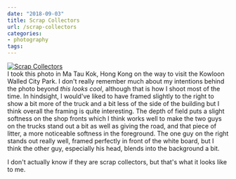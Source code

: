 ```yaml
---
date: "2018-09-03"
title: Scrap Collectors
url: /scrap-collectors
categories:
- photography
tags:
---
```

<a href="https://www.flickr.com/photos/ss9679/29518221107/in/dateposted/"
		title="Scrap Collectors">
	<img src="https://farm2.staticflickr.com/1894/29518221107_09a9ff1bfa_b.jpg"
			alt="Scrap Collectors">
</a>
</br>
I took this photo in Ma Tau Kok, Hong Kong on the way to visit the Kowloon
Walled City Park. I don't really remember much about my intentions behind the
photo beyond *this looks cool*, although that is how I shoot most of the time.
In hindsight, I would've liked to have framed slightly to the right to show a
bit more of the truck and a bit less of the side of the building but I think
overall the framing is quite interesting. The depth of field puts a slight
softness on the shop fronts which I think works well to make the two guys on the
trucks stand out a bit as well as giving the road, and that piece of litter, a
more noticeable softness in the foreground. The one guy on the right stands out
really well, framed perfectly in front of the white board, but I think the other
guy, especially his head, blends into the background a bit.

I don't actually know if they are scrap collectors, but that's what it looks
like to me.
<!--more-->
